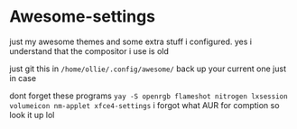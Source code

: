# Awesome-settings
just my awesome themes and some extra stuff i configured. yes i understand that the compositor i use is old

just git this in `/home/ollie/.config/awesome/` back up your current one just in case

dont forget these programs 
`yay -S openrgb flameshot nitrogen lxsession volumeicon nm-applet xfce4-settings`
i forgot what AUR for comption so look it up lol
